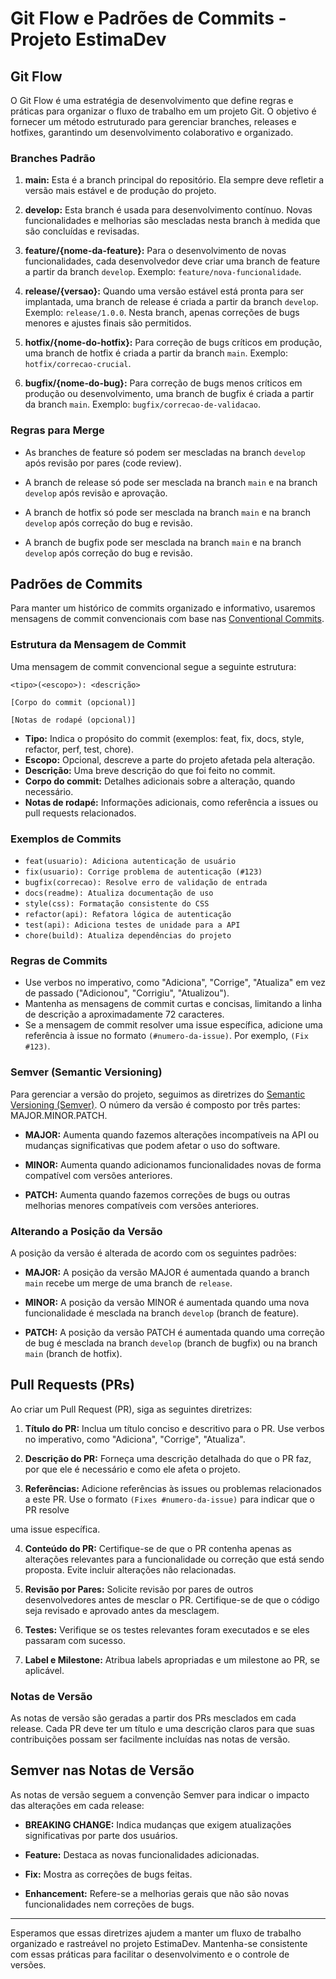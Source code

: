 # Git Flow e Padrões de Commits - Projeto EstimaDev

## Git Flow

O Git Flow é uma estratégia de desenvolvimento que define regras e práticas para organizar o fluxo de trabalho em um projeto Git. O objetivo é fornecer um método estruturado para gerenciar branches, releases e hotfixes, garantindo um desenvolvimento colaborativo e organizado.

### Branches Padrão

1. **main:** Esta é a branch principal do repositório. Ela sempre deve refletir a versão mais estável e de produção do projeto.

2. **develop:** Esta branch é usada para desenvolvimento contínuo. Novas funcionalidades e melhorias são mescladas nesta branch à medida que são concluídas e revisadas.

3. **feature/{nome-da-feature}:** Para o desenvolvimento de novas funcionalidades, cada desenvolvedor deve criar uma branch de feature a partir da branch `develop`. Exemplo: `feature/nova-funcionalidade`.

4. **release/{versao}:** Quando uma versão estável está pronta para ser implantada, uma branch de release é criada a partir da branch `develop`. Exemplo: `release/1.0.0`. Nesta branch, apenas correções de bugs menores e ajustes finais são permitidos.

5. **hotfix/{nome-do-hotfix}:** Para correção de bugs críticos em produção, uma branch de hotfix é criada a partir da branch `main`. Exemplo: `hotfix/correcao-crucial`.

6. **bugfix/{nome-do-bug}:** Para correção de bugs menos críticos em produção ou desenvolvimento, uma branch de bugfix é criada a partir da branch `main`. Exemplo: `bugfix/correcao-de-validacao`.

### Regras para Merge

- As branches de feature só podem ser mescladas na branch `develop` após revisão por pares (code review).

- A branch de release só pode ser mesclada na branch `main` e na branch `develop` após revisão e aprovação.

- A branch de hotfix só pode ser mesclada na branch `main` e na branch `develop` após correção do bug e revisão.

- A branch de bugfix pode ser mesclada na branch `main` e na branch `develop` após correção do bug e revisão.

## Padrões de Commits

Para manter um histórico de commits organizado e informativo, usaremos mensagens de commit convencionais com base nas [Conventional Commits](https://www.conventionalcommits.org/).

### Estrutura da Mensagem de Commit

Uma mensagem de commit convencional segue a seguinte estrutura:

```
<tipo>(<escopo>): <descrição>

[Corpo do commit (opcional)]

[Notas de rodapé (opcional)]
```

- **Tipo:** Indica o propósito do commit (exemplos: feat, fix, docs, style, refactor, perf, test, chore).
- **Escopo:** Opcional, descreve a parte do projeto afetada pela alteração.
- **Descrição:** Uma breve descrição do que foi feito no commit.
- **Corpo do commit:** Detalhes adicionais sobre a alteração, quando necessário.
- **Notas de rodapé:** Informações adicionais, como referência a issues ou pull requests relacionados.

### Exemplos de Commits

- `feat(usuario): Adiciona autenticação de usuário`
- `fix(usuario): Corrige problema de autenticação (#123)`
- `bugfix(correcao): Resolve erro de validação de entrada`
- `docs(readme): Atualiza documentação de uso`
- `style(css): Formatação consistente do CSS`
- `refactor(api): Refatora lógica de autenticação`
- `test(api): Adiciona testes de unidade para a API`
- `chore(build): Atualiza dependências do projeto`

### Regras de Commits

- Use verbos no imperativo, como "Adiciona", "Corrige", "Atualiza" em vez de passado ("Adicionou", "Corrigiu", "Atualizou").
- Mantenha as mensagens de commit curtas e concisas, limitando a linha de descrição a aproximadamente 72 caracteres.
- Se a mensagem de commit resolver uma issue específica, adicione uma referência à issue no formato `(#numero-da-issue)`. Por exemplo, `(Fix #123)`.

### Semver (Semantic Versioning)

Para gerenciar a versão do projeto, seguimos as diretrizes do [Semantic Versioning (Semver)](https://semver.org/). O número da versão é composto por três partes: MAJOR.MINOR.PATCH.

- **MAJOR:** Aumenta quando fazemos alterações incompatíveis na API ou mudanças significativas que podem afetar o uso do software.

- **MINOR:** Aumenta quando adicionamos funcionalidades novas de forma compatível com versões anteriores.

- **PATCH:** Aumenta quando fazemos correções de bugs ou outras melhorias menores compatíveis com versões anteriores.

### Alterando a Posição da Versão

A posição da versão é alterada de acordo com os seguintes padrões:

- **MAJOR:** A posição da versão MAJOR é aumentada quando a branch `main` recebe um merge de uma branch de `release`.

- **MINOR:** A posição da versão MINOR é aumentada quando uma nova funcionalidade é mesclada na branch `develop` (branch de feature).

- **PATCH:** A posição da versão PATCH é aumentada quando uma correção de bug é mesclada na branch `develop` (branch de bugfix) ou na branch `main` (branch de hotfix).

## Pull Requests (PRs)

Ao criar um Pull Request (PR), siga as seguintes diretrizes:

1. **Título do PR:** Inclua um título conciso e descritivo para o PR. Use verbos no imperativo, como "Adiciona", "Corrige", "Atualiza".

2. **Descrição do PR:** Forneça uma descrição detalhada do que o PR faz, por que ele é necessário e como ele afeta o projeto.

3. **Referências:** Adicione referências às issues ou problemas relacionados a este PR. Use o formato `(Fixes #numero-da-issue)` para indicar que o PR resolve

 uma issue específica.

4. **Conteúdo do PR:** Certifique-se de que o PR contenha apenas as alterações relevantes para a funcionalidade ou correção que está sendo proposta. Evite incluir alterações não relacionadas.

5. **Revisão por Pares:** Solicite revisão por pares de outros desenvolvedores antes de mesclar o PR. Certifique-se de que o código seja revisado e aprovado antes da mesclagem.

6. **Testes:** Verifique se os testes relevantes foram executados e se eles passaram com sucesso.

7. **Label e Milestone:** Atribua labels apropriadas e um milestone ao PR, se aplicável.

### Notas de Versão

As notas de versão são geradas a partir dos PRs mesclados em cada release. Cada PR deve ter um título e uma descrição claros para que suas contribuições possam ser facilmente incluídas nas notas de versão.

## Semver nas Notas de Versão

As notas de versão seguem a convenção Semver para indicar o impacto das alterações em cada release:

- **BREAKING CHANGE:** Indica mudanças que exigem atualizações significativas por parte dos usuários.

- **Feature:** Destaca as novas funcionalidades adicionadas.

- **Fix:** Mostra as correções de bugs feitas.

- **Enhancement:** Refere-se a melhorias gerais que não são novas funcionalidades nem correções de bugs.

---

Esperamos que essas diretrizes ajudem a manter um fluxo de trabalho organizado e rastreável no projeto EstimaDev. Mantenha-se consistente com essas práticas para facilitar o desenvolvimento e o controle de versões.
